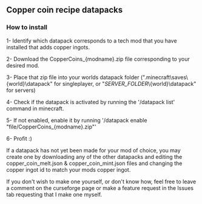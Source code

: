 ## Copper coin recipe datapacks

### How to install
1- Identify which datapack corresponds to a tech mod that you have installed that adds copper ingots.

2- Download the CopperCoins_{modname}.zip file corresponding to your desired mod.

3- Place that zip file into your worlds datapack folder (".minecraft\saves\\{world}\datapack" for singleplayer, or "_SERVER_FOLDER_\\{world}\datapack" for servers)

4- Check if the datapack is activated by running the '/datapack list' command in minecraft.

5- If not enabled, enable it by running '/datapack enable "file/CopperCoins_{modname}.zip"'

6- Profit :)

If a datapack has not yet been made for your mod of choice, you may create one by downloading any of the other datapacks and editing the copper_coin_melt.json & copper_coin_mint.json files and changing the copper ingot id to match your mods copper ingot.

If you don't wish to make one yourself, or don't know how, feel free to leave a comment on the curseforge page or make a feature request in the Issues tab requesting that I make one myself.
